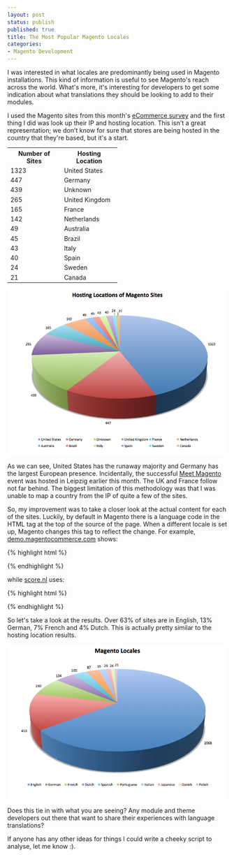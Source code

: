 ```yaml
---
layout: post
status: publish
published: true
title: The Most Popular Magento Locales
categories:
- Magento Development
---
```

I was interested in what locales are predominantly being used in Magento installations.   This kind of information is useful to see Magento's reach across the world.  What's more, it's interesting for developers to get some indication about what translations they should be looking to add to their modules.

I used the Magento sites from this month's <a href="/2010/11/magento-tops-ecommerce-market-share-november-2010/">eCommerce survey</a> and the first thing I did was look up their IP and hosting location.  This isn't a great representation; we don't know for sure that stores are being hosted in the country that they're based, but it's a start.

<table style="width:50%">
     <tr>
         <th>Number of Sites</th>
         <th>Hosting Location</th>
     </tr>
     <tr><td>1323</td><td>United States</td></tr>
     <tr><td>447</td><td>Germany</td></tr>
     <tr><td>439</td><td>Unknown</td></tr>
     <tr><td>265</td><td>United Kingdom</td></tr>
     <tr><td>165</td><td>France</td></tr>
     <tr><td>142</td><td>Netherlands</td></tr>
     <tr><td>49</td><td>Australia</td></tr>
     <tr><td>45</td><td>Brazil</td></tr>
     <tr><td>43</td><td>Italy</td></tr>
     <tr><td>40</td><td>Spain</td></tr>
     <tr><td>24</td><td>Sweden</td></tr>
     <tr><td>21</td><td>Canada</td></tr>
</table>

<img src="/img/2010/11/Hosting-Locations-of-Magento-Sites.png" alt="Hosting Locations of Magento Sites" title="Hosting Locations of Magento Sites" />

As we can see, United States has the runaway majority and Germany has the largest European presence.  Incidentally, the successful <a href="http://www.meet-magento.de/">Meet Magento</a> event was hosted in Leipzig earlier this month.  The UK and France follow not far behind.  The biggest limitation of this methodology was that I was unable to map a country from the IP of quite a few of the sites.

So, my improvement was to take a closer look at the actual content for each of the sites.  Luckily, by default in Magento there is a language code in the HTML tag at the top of the source of the page.   When a different locale is set up, Magento changes this tag to reflect the change.   For example, <a href="http://demo.magentocommerce.com/">demo.magentocommerce.com</a> shows:

{% highlight html %}
<html xmlns="http://www.w3.org/1999/xhtml" xml:lang="en" lang="en">
{% endhighlight %}

while <a href="http://score.nl/">score.nl</a> uses:

{% highlight html %}
<html xmlns="http://www.w3.org/1999/xhtml" xml:lang="nl" lang="nl">
{% endhighlight %}

So let's take a look at the results.   Over 63% of sites are in English, 13% German, 7% French and 4% Dutch.  This is actually pretty similar to the hosting location results.

<img src="/img/2010/11/magento-locales.png" alt="Magento Locales" title="magento-locales" />

Does this tie in with what you are seeing?  Any module and theme developers out there that want to share their experiences with language translations?


If anyone has any other ideas for things I could write a cheeky script to analyse, let me know :).
